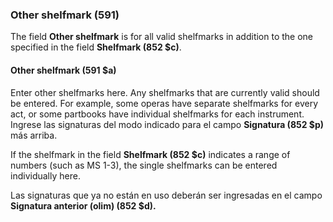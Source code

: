 ### Other shelfmark (591)

The field **Other shelfmark** is for all valid shelfmarks in addition to the one specified in the field **Shelfmark (852 $c)**.

#### Other shelfmark (591 $a)

Enter other shelfmarks here. Any shelfmarks that are currently valid should be entered. For example, some operas have separate shelfmarks for every act, or some partbooks have individual shelfmarks for each instrument. Ingrese las signaturas del modo indicado para el campo **Signatura (852 $p)** más arriba.

If the shelfmark in the field **Shelfmark (852 $c)** indicates a range of numbers (such as MS 1-3), the single shelfmarks can be entered individually here.

Las signaturas que ya no están en uso deberán ser ingresadas en el campo **Signatura anterior (olim) (852 $d).**
